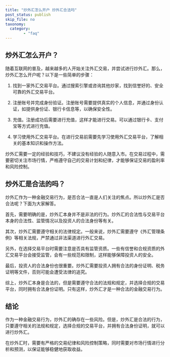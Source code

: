 ```yaml
---
title: "炒外汇怎么开户 炒外汇合法吗"
post_status: publish
skip_file: no
taxonomy:
  category:
        - "faq"
---
```


## 炒外汇怎么开户？

随着互联网的普及，越来越多的人开始关注外汇交易，并尝试进行炒外汇。那么，炒外汇怎么开户呢？以下是一些简单的步骤：

1. 找到一家外汇交易平台。通过搜索引擎或咨询其他炒家，找到信誉好的、安全可靠的外汇交易平台。

2. 注册账号并完成身份验证。注册账号需要提供真实的个人信息，并通过身份认证，如提供身份证、银行卡信息等，以确保安全性。

3. 充值。注册成功后需要进行充值，这样才能进行交易。可以通过银行卡、支付宝等方式进行充值。

4. 学习使用外汇交易平台。在进行交易前需要先学习使用外汇交易平台，了解相关的基本知识和操作方法。

炒外汇需要一定的经验和技巧，不建议没有经验的人随意入市。在交易过程中，需要密切关注市场行情，严格遵守自己的交易计划和纪律，才能够保证交易的盈利率和风险控制。

## 炒外汇是合法的吗？

炒外汇作为一种金融交易行为，是否合法一直是人们关注的焦点。所以炒外汇是否合法呢？下面为大家解答。

首先，需要明确的是，炒外汇本身并不是非法的行为。炒外汇的合法性与交易平台本身的合法性、监管情况以及投资人的合法身份等有关。

其次，炒外汇需要遵守相关的法律规定。一般来说，炒外汇需要遵守《外汇管理条例》等相关法规，严禁通过非法渠道进行外汇交易。

另外，在选择交易平台时需要注意是否具有监管资质。一些有信誉和合规资质的外汇交易平台会接受监管，会有一些规范和限制，这样能够保障投资人的安全。

最后，投资人的合法身份也很重要。炒外汇需要投资人拥有合法的身份证明、税务证明等文件，否则可能会遭受法律的追究。

综上，炒外汇本身是合法的，但是需要遵守合法的法规和规定，并选择合规的交易平台，同时拥有合法身份证明。只有这样，炒外汇才是一种合法的金融交易行为。

## 结论

作为一种金融交易行为，炒外汇的确存在一些风险。但是，炒外汇是合法的行为，只要遵守相关的法规和规定，选择合规的交易平台，并拥有合法身份证明，就可以进行炒外汇。

在炒外汇时，需要有严格的交易纪律和风险控制策略，同时需要对市场行情进行分析和预测，以保证能够稳健地获取收益。
